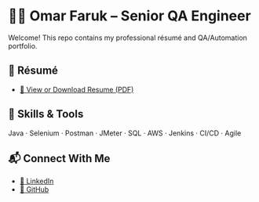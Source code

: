 # 🧑‍💻 Omar Faruk – Senior QA Engineer

Welcome! This repo contains my professional résumé and QA/Automation portfolio.

## 📄 Résumé
- [📄 View or Download Resume (PDF)](https://github.com/faruk-om/omarfaruk-resume/blob/main/Omar_Faruk_Resume.pdf)

## 🔧 Skills & Tools
Java · Selenium · Postman · JMeter · SQL · AWS · Jenkins · CI/CD · Agile

## 📬 Connect With Me
- [🔗 LinkedIn](https://www.linkedin.com/in/omar-faruk-b683a9261/)
- [🐙 GitHub](https://github.com/faruk-om)
